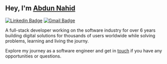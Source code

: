 ## Hey, I'm [Abdun Nahid](https://abdunnahid.com/)

[![Linkedin Badge](https://img.shields.io/badge/-abdunnahid-blue?style=flat-square&logo=Linkedin&logoColor=white&link=https://www.linkedin.com/in/abdunnahid/)](https://www.linkedin.com/in/abdunnahid/)
[![Gmail Badge](https://img.shields.io/badge/-abdun.nahid@gmail.com-c14438?style=flat-square&logo=Gmail&logoColor=white&link=mailto:abdun.nahid@gmail.com)](mailto:abdun.nahid@gmail.com)

A full-stack developer working on the software industry for over 6 years building digital solutions for thousands of users worldwide while solving problems, learning and living the journy. 

Explore my journey as a software engineer and get in [touch](https://www.linkedin.com/in/abdunnahid/) if you have any opportunities or questions.

<!-- > [![LeetCode user abdunnahid](https://img.shields.io/badge/dynamic/json?style=flat-square&labelColor=black&color=%23ffa116&label=LeetCode%20|%20Total:&query=solved&url=https%3A%2F%2Fleetcode-badge.vercel.app%2Fapi%2Fusers%2Fabdunnahid&logo=leetcode&logoColor=yellow)](https://leetcode.com/abdunnahid/)
> [![LeetCode Stats](https://leetcard.jacoblin.cool/abdunnahid?theme=forest&font=Sintony&width=1000)](https://leetcode.com/u/abdunnahid/) -->
